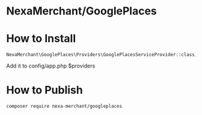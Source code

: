 # NexaMerchant/GooglePlaces

# How to Install


```
NexaMerchant\GooglePlaces\Providers\GooglePlacesServiceProvider::class,
```
Add it to config/app.php $providers

# How to Publish

```
composer require nexa-merchant/googleplaces
```
